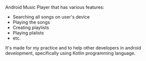Android Music Player that has various features:
- Searching all songs on user's device
- Playing the songs
- Creating playlists
- Playing plalists
- etc.

It's made for my practice and to help other developers in android development, specifically using Kotlin programming language.
